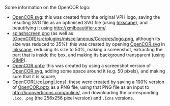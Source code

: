 Some information on the OpenCOR logo:
 * [OpenCOR.svg](https://github.com/opencor/opencor/blob/master/res/OpenCOR.svg): this was created from the original VPH logo, saving the resulting SVG file as an optimised SVG file (using [Inkscape](https://inkscape.org/)), and beautifying it using http://xmlbeautifier.com/.
 * [splashscreen.png](https://github.com/opencor/opencor/blob/master/res/splashscreen.png) (as well as [[OpenCOR]/src/plugins/miscellaneous/Core/res/logo.png](https://github.com/opencor/opencor/blob/master/src/plugins/miscellaneous/Core/res/logo.png), although its size was reduced to 35%): this was created by opening [OpenCOR.svg](https://github.com/opencor/opencor/blob/master/res/OpenCOR.svg) in [Inkscape](https://inkscape.org/), reducing its size to 50%, making a screenshot, extracting the part that is inside the box, and making its background transparent (using [GIMP](https://www.gimp.org/)).
 * [OpenCOR.pptx](https://github.com/opencor/opencor/blob/master/res/OpenCOR.pptx): this was created by using a screenshot version of [OpenCOR.svg](https://github.com/opencor/opencor/blob/master/res/OpenCOR.svg), adding some space around it (e.g. 50 pixels), and making sure that it is square,
 * OpenCOR[[.ico](https://github.com/opencor/opencor/blob/master/res/OpenCOR.ico)|[.png](https://github.com/opencor/opencor/blob/master/res/OpenCOR.png)|[.icns](https://github.com/opencor/opencor/blob/master/res/OpenCOR.icns)]: these were created by saving a 100% version of [OpenCOR.pptx](https://github.com/opencor/opencor/blob/master/res/OpenCOR.pptx) as a PNG file, using that PNG file as an input to http://iconverticons.com/online/, and downloading the corresponding `.ico`, `.png` (the 256x256 pixel version) and `.icns` versions.
